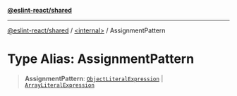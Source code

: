 [**@eslint-react/shared**](../../README.md)

***

[@eslint-react/shared](../../README.md) / [\<internal\>](../README.md) / AssignmentPattern

# Type Alias: AssignmentPattern

> **AssignmentPattern**: [`ObjectLiteralExpression`](../interfaces/ObjectLiteralExpression.md) \| [`ArrayLiteralExpression`](../interfaces/ArrayLiteralExpression.md)
